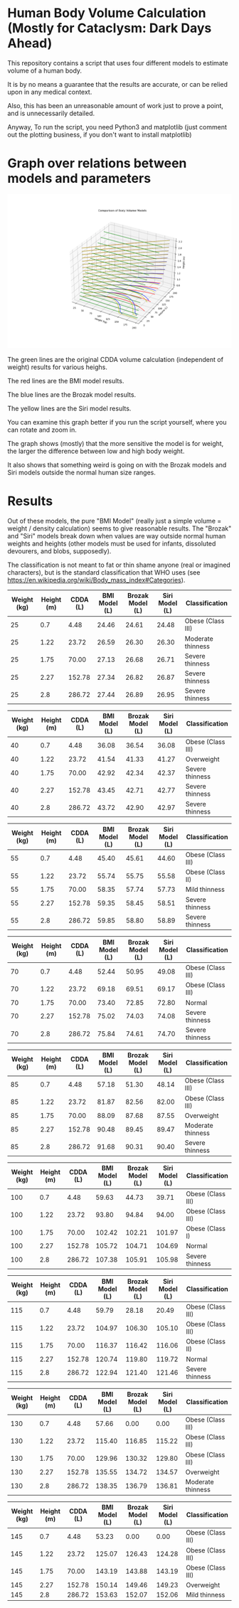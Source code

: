 # Human Body Volume Calculation (Mostly for Cataclysm: Dark Days Ahead)

This repository contains a script that uses four different models to estimate volume
of a human body.

It is by no means a guarantee that the results are accurate, or can be relied upon in any medical context.

Also, this has been an unreasonable amount of work just to prove a point, and is unnecessarily detailed.

Anyway, To run the script, you need Python3 and matplotlib (just comment out the plotting business, if you
don't want to install matplotlib)

# Graph over relations between models and parameters

![3D Plot](Figure_1.png)

The green lines are the original CDDA volume calculation (independent of weight) results for various heighs.

The red lines are the BMI model results.

The blue lines are the Brozak model results.

The yellow lines are the Siri model results.

You can examine this graph better if you run the script yourself, where you can rotate and zoom in.

The graph shows (mostly) that the more sensitive the model is for weight, the larger the difference
between low and high body weight.

It also shows that something weird is going on with the Brozak models and Siri models outside the normal
human size ranges.


# Results

Out of these models, the pure "BMI Model" (really just a simple volume = weight / density calculation) seems
to give reasonable results. The "Brozak" and "Siri" models break down when values are way outside normal
human weights and heights (other models must be used for infants, dissoluted devourers, and blobs, supposedly).

The classification is not meant to fat or thin shame anyone (real or imagined characters), but is the standard
classification that WHO uses (see https://en.wikipedia.org/wiki/Body_mass_index#Categories).


| Weight (kg) | Height (m) | CDDA (L) | BMI Model (L) | Brozak Model (L) | Siri Model (L) | Classification    |
|-------------|------------|----------|---------------|------------------|----------------|-------------------|
|          25 |        0.7 |     4.48 |         24.46 |            24.61 |          24.48 | Obese (Class III) |
|          25 |       1.22 |    23.72 |         26.59 |            26.30 |          26.30 | Moderate thinness |
|          25 |       1.75 |    70.00 |         27.13 |            26.68 |          26.71 | Severe thinness   |
|          25 |       2.27 |   152.78 |         27.34 |            26.82 |          26.87 | Severe thinness   |
|          25 |        2.8 |   286.72 |         27.44 |            26.89 |          26.95 | Severe thinness   |

| Weight (kg) | Height (m) | CDDA (L) | BMI Model (L) | Brozak Model (L) | Siri Model (L) | Classification    |
|-------------|------------|----------|---------------|------------------|----------------|-------------------|
|          40 |        0.7 |     4.48 |         36.08 |            36.54 |          36.08 | Obese (Class III) |
|          40 |       1.22 |    23.72 |         41.54 |            41.33 |          41.27 | Overweight        |
|          40 |       1.75 |    70.00 |         42.92 |            42.34 |          42.37 | Severe thinness   |
|          40 |       2.27 |   152.78 |         43.45 |            42.71 |          42.77 | Severe thinness   |
|          40 |        2.8 |   286.72 |         43.72 |            42.90 |          42.97 | Severe thinness   |

| Weight (kg) | Height (m) | CDDA (L) | BMI Model (L) | Brozak Model (L) | Siri Model (L) | Classification    |
|-------------|------------|----------|---------------|------------------|----------------|-------------------|
|          55 |        0.7 |     4.48 |         45.40 |            45.61 |          44.60 | Obese (Class III) |
|          55 |       1.22 |    23.72 |         55.74 |            55.75 |          55.58 | Obese (Class II)  |
|          55 |       1.75 |    70.00 |         58.35 |            57.74 |          57.73 | Mild thinness     |
|          55 |       2.27 |   152.78 |         59.35 |            58.45 |          58.51 | Severe thinness   |
|          55 |        2.8 |   286.72 |         59.85 |            58.80 |          58.89 | Severe thinness   |

| Weight (kg) | Height (m) | CDDA (L) | BMI Model (L) | Brozak Model (L) | Siri Model (L) | Classification    |
|-------------|------------|----------|---------------|------------------|----------------|-------------------|
|          70 |        0.7 |     4.48 |         52.44 |            50.95 |          49.08 | Obese (Class III) |
|          70 |       1.22 |    23.72 |         69.18 |            69.51 |          69.17 | Obese (Class III) |
|          70 |       1.75 |    70.00 |         73.40 |            72.85 |          72.80 | Normal            |
|          70 |       2.27 |   152.78 |         75.02 |            74.03 |          74.08 | Severe thinness   |
|          70 |        2.8 |   286.72 |         75.84 |            74.61 |          74.70 | Severe thinness   |

| Weight (kg) | Height (m) | CDDA (L) | BMI Model (L) | Brozak Model (L) | Siri Model (L) | Classification    |
|-------------|------------|----------|---------------|------------------|----------------|-------------------|
|          85 |        0.7 |     4.48 |         57.18 |            51.30 |          48.14 | Obese (Class III) |
|          85 |       1.22 |    23.72 |         81.87 |            82.56 |          82.00 | Obese (Class III) |
|          85 |       1.75 |    70.00 |         88.09 |            87.68 |          87.55 | Overweight        |
|          85 |       2.27 |   152.78 |         90.48 |            89.45 |          89.47 | Moderate thinness |
|          85 |        2.8 |   286.72 |         91.68 |            90.31 |          90.40 | Severe thinness   |

| Weight (kg) | Height (m) | CDDA (L) | BMI Model (L) | Brozak Model (L) | Siri Model (L) | Classification    |
|-------------|------------|----------|---------------|------------------|----------------|-------------------|
|         100 |        0.7 |     4.48 |         59.63 |            44.73 |          39.71 | Obese (Class III) |
|         100 |       1.22 |    23.72 |         93.80 |            94.84 |          94.00 | Obese (Class III) |
|         100 |       1.75 |    70.00 |        102.42 |           102.21 |         101.97 | Obese (Class I)   |
|         100 |       2.27 |   152.78 |        105.72 |           104.71 |         104.69 | Normal            |
|         100 |        2.8 |   286.72 |        107.38 |           105.91 |         105.98 | Severe thinness   |

| Weight (kg) | Height (m) | CDDA (L) | BMI Model (L) | Brozak Model (L) | Siri Model (L) | Classification    |
|-------------|------------|----------|---------------|------------------|----------------|-------------------|
|         115 |        0.7 |     4.48 |         59.79 |            28.18 |          20.49 | Obese (Class III) |
|         115 |       1.22 |    23.72 |        104.97 |           106.30 |         105.10 | Obese (Class III) |
|         115 |       1.75 |    70.00 |        116.37 |           116.42 |         116.06 | Obese (Class II)  |
|         115 |       2.27 |   152.78 |        120.74 |           119.80 |         119.72 | Normal            |
|         115 |        2.8 |   286.72 |        122.94 |           121.40 |         121.46 | Severe thinness   |

| Weight (kg) | Height (m) | CDDA (L) | BMI Model (L) | Brozak Model (L) | Siri Model (L) | Classification    |
|-------------|------------|----------|---------------|------------------|----------------|-------------------|
|         130 |        0.7 |     4.48 |         57.66 |             0.00 |           0.00 | Obese (Class III) |
|         130 |       1.22 |    23.72 |        115.40 |           116.85 |         115.22 | Obese (Class III) |
|         130 |       1.75 |    70.00 |        129.96 |           130.32 |         129.80 | Obese (Class III) |
|         130 |       2.27 |   152.78 |        135.55 |           134.72 |         134.57 | Overweight        |
|         130 |        2.8 |   286.72 |        138.35 |           136.79 |         136.81 | Moderate thinness |

| Weight (kg) | Height (m) | CDDA (L) | BMI Model (L) | Brozak Model (L) | Siri Model (L) | Classification    |
|-------------|------------|----------|---------------|------------------|----------------|-------------------|
|         145 |        0.7 |     4.48 |         53.23 |             0.00 |           0.00 | Obese (Class III) |
|         145 |       1.22 |    23.72 |        125.07 |           126.43 |         124.28 | Obese (Class III) |
|         145 |       1.75 |    70.00 |        143.19 |           143.88 |         143.19 | Obese (Class III) |
|         145 |       2.27 |   152.78 |        150.14 |           149.46 |         149.23 | Overweight        |
|         145 |        2.8 |   286.72 |        153.63 |           152.07 |         152.06 | Mild thinness     |

